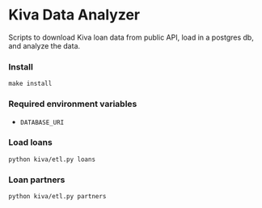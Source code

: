 # Kiva Data Analyzer

Scripts to download Kiva loan data from public API, load in a postgres db,
and analyze the data.

### Install

`make install`

### Required environment variables

-   `DATABASE_URI`

### Load loans

`python kiva/etl.py loans`

### Loan partners

`python kiva/etl.py partners`